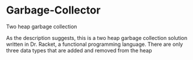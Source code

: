 # Garbage-Collector
Two heap garbage collection

As the description suggests, this is a two heap garbage collection solution written in Dr. Racket, a functional programming language.
There are only three data types that are added and removed from the heap
